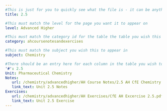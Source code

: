 ```yaml
---
#This is just for you to quickly see what the file is - it can be anything you want
title: 2.5

#This must match the level for the page you want it to appear on
level: Advanced Higher

#This must match the category id for the table the table you wish this to appear in
category: ahcoursenotesandexercises

#This must match the subject you wish this to appear in
subject: Chemistry

#There should be an entry here for each column in the table you wish to populate:
'#': 2.5
Unit: Pharmaceutical Chemistry
Notes:
   url: /chemistry/advancedhigher/AH Course Notes/2.5 AH CfE Chemistry Notes.pdf
   link_text: Unit 2.5 Notes
Exercises:
   url: /chemistry/advancedhigher/AH Exercises/CfE AH Excercise 2.5.pdf
   link_text: Unit 2.5 Exercise
---
```

